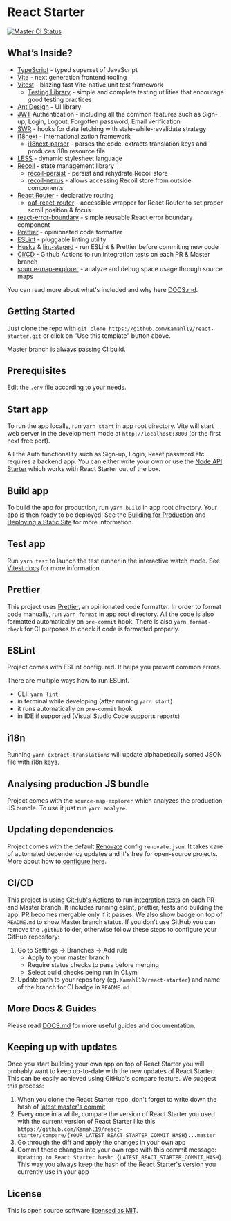 # React Starter

[![Master CI Status](https://github.com/Kamahl19/react-starter/workflows/CI/badge.svg?branch=master)](https://github.com/Kamahl19/react-starter/actions?query=workflow%3ACI+branch%3Amaster)

## What’s Inside?

- [TypeScript](https://www.typescriptlang.org/) - typed superset of JavaScript
- [Vite](https://vitejs.dev/) - next generation frontend tooling
- [Vitest](https://vitest.dev/) - blazing fast Vite-native unit test framework
  - [Testing Library](https://testing-library.com/) - simple and complete testing utilities that encourage good testing practices
- [Ant.Design](https://ant.design/) - UI library
- [JWT](https://jwt.io/) Authentication - including all the common features such as Sign-up, Login, Logout, Forgotten password, Email verification
- [SWR](https://swr.vercel.app/) - hooks for data fetching with stale-while-revalidate strategy
- [i18next](https://www.i18next.com/) - internationalization framework
  - [i18next-parser](https://github.com/i18next/i18next-parser) - parses the code, extracts translation keys and produces i18n resource file
- [LESS](http://lesscss.org/) - dynamic stylesheet language
- [Recoil](https://recoiljs.org/) - state management library
  - [recoil-persist](https://github.com/polemius/recoil-persist) - persist and rehydrate Recoil store
  - [recoil-nexus](https://github.com/luisanton-io/recoil-nexus) - allows accessing Recoil store from outside components
- [React Router](https://reactrouter.com/) - declarative routing
  - [oaf-react-router](https://github.com/oaf-project/oaf-react-router) - accessible wrapper for React Router to set proper scroll position & focus
- [react-error-boundary](https://github.com/bvaughn/react-error-boundary) - simple reusable React error boundary component
- [Prettier](https://prettier.io/) - opinionated code formatter
- [ESLint](https://eslint.org/) - pluggable linting utility
- [Husky](https://github.com/typicode/husky) & [lint-staged](https://github.com/okonet/lint-staged) - run ESLint & Prettier before commiting new code
- [CI/CD](https://github.com/features/actions) - Github Actions to run integration tests on each PR & Master branch
- [source-map-explorer](https://github.com/danvk/source-map-explorer) - analyze and debug space usage through source maps

You can read more about what's included and why here [DOCS.md](./DOCS.md).

## Getting Started

Just clone the repo with `git clone https://github.com/Kamahl19/react-starter.git` or click on "Use this template" button above.

Master branch is always passing CI build.

## Prerequisites

Edit the `.env` file according to your needs.

## Start app

To run the app locally, run `yarn start` in app root directory. Vite will start web server in the development mode at `http://localhost:3000` (or the first next free port).

All the Auth functionality such as Sign-up, Login, Reset password etc. requires a backend app. You can either write your own or use the [Node API Starter](https://github.com/Kamahl19/node-api-starter) which works with React Starter out of the box.

## Build app

To build the app for production, run `yarn build` in app root directory. Your app is then ready to be deployed! See the [Building for Production](https://vitejs.dev/guide/build.html#browser-compatibility) and [Deploying a Static Site](https://vitejs.dev/guide/static-deploy.html) for more information.

## Test app

Run `yarn test` to launch the test runner in the interactive watch mode. See [Vitest docs](https://vitest.dev/) for more information.

## Prettier

This project uses [Prettier](https://prettier.io/), an opinionated code formatter. In order to format code manually, run `yarn format` in app root directory. All the code is also formatted automatically on `pre-commit` hook. There is also `yarn format-check` for CI purposes to check if code is formatted properly.

## ESLint

Project comes with ESLint configured. It helps you prevent common errors.

There are multiple ways how to run ESLint.

- CLI: `yarn lint`
- in terminal while developing (after running `yarn start`)
- it runs automatically on `pre-commit` hook
- in IDE if supported (Visual Studio Code supports reports)

## i18n

Running `yarn extract-translations` will update alphabetically sorted JSON file with i18n keys.

## Analysing production JS bundle

Project comes with the `source-map-explorer` which analyzes the production JS bundle. To use it just run `yarn analyze`.

## Updating dependencies

Project comes with the default [Renovate](https://renovatebot.com) config `renovate.json`. It takes care of automated dependency updates and it's free for open-source projects. More about how to [configure here](https://renovatebot.com/docs).

## CI/CD

This project is using [GitHub's Actions](https://github.com/features/actions) to run [integration tests](.github/workflows/CI.yml) on each PR and Master branch. It includes running eslint, prettier, tests and building the app. PR becomes mergable only if it passes. We also show badge on top of `README.md` to show Master branch status. If you don't use GitHub you can remove the `.github` folder, otherwise follow these steps to configure your GitHub repository:

1. Go to Settings -> Branches -> Add rule
   - Apply to your master branch
   - Require status checks to pass before merging
   - Select build checks being run in CI.yml
2. Update path to your repository (eg. `Kamahl19/react-starter`) and name of the branch for CI badge in `README.md`

## More Docs & Guides

Please read [DOCS.md](./DOCS.md) for more useful guides and documentation.

## Keeping up with updates

Once you start building your own app on top of React Starter you will probably want to keep up-to-date with the new updates of React Starter. This can be easily achieved using GitHub's compare feature. We suggest this process:

1. When you clone the React Starter repo, don't forget to write down the hash of [latest master's commit](https://github.com/Kamahl19/react-starter/commits/master)
2. Every once in a while, compare the version of React Starter you used with the current version of React Starter like this `https://github.com/Kamahl19/react-starter/compare/{YOUR_LATEST_REACT_STARTER_COMMIT_HASH}...master`
3. Go through the diff and apply the changes in your own app
4. Commit these changes into your own repo with this commit message: `Updating to React Starter hash: {LATEST_REACT_STARTER_COMMIT_HASH}`. This way you always keep the hash of the React Starter's version you currently use in your app

## License

This is open source software [licensed as MIT](https://github.com/Kamahl19/react-starter/blob/master/LICENSE).

